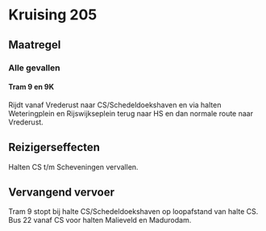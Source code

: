 # Kruising 205
## Maatregel
### Alle gevallen

#### Tram 9 en 9K
Rijdt vanaf Vrederust naar CS/Schedeldoekshaven en via halten Weteringplein en Rijswijkseplein terug naar HS en dan normale route naar Vrederust.

## Reizigerseffecten
Halten CS t/m Scheveningen vervallen.

## Vervangend vervoer
Tram 9 stopt bij halte CS/Schedeldoekshaven op loopafstand van halte CS.
Bus 22 vanaf CS voor halten Malieveld en Madurodam.



